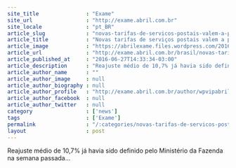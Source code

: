 ```yaml
---
site_title               : "Exame"
site_url                 : "http://exame.abril.com.br"
site_locale              : "pt_BR"
article_slug             : "novas-tarifas-de-servicos-postais-valem-a-partir-de-amanha"
article_title            : "Novas tarifas de serviços postais valem a partir de amanhã"
article_image            : "https://abrilexame.files.wordpress.com/2016/09/size_960_16_9_original_nova_identidade_visual_correios1.jpeg?quality=70&strip=all&w=960"
article_url              : "http://exame.abril.com.br/brasil/novas-tarifas-de-servicos-postais-valem-a-partir-de-amanha/"
article_published_at     : "2016-06-27T14:33:34-03:00"
article_description      : "Reajuste médio de 10,7% já havia sido definido pelo Ministério da Fazenda na semana passada..."
article_author_name      : ""
article_author_image     : null
article_author_biography : null
article_author_profile   : "http://exame.abril.com.br/author/wpvipabril/"
article_author_facebook  : null
article_author_twitter   : null
category                 : ['news']
tags                     : ['Exame']
permalink                : "/:categories/novas-tarifas-de-servicos-postais-valem-a-partir-de-amanha/"
layout                   : post
---
```


Reajuste médio de 10,7% já havia sido definido pelo Ministério da Fazenda na semana passada...
